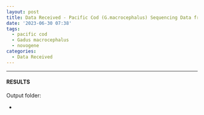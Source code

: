 ```yaml
---
layout: post
title: Data Received - Pacific Cod (G.macrocephalus) Sequencing Data from Novogene
date: '2023-06-30 07:38'
tags: 
  - pacific cod
  - Gadus macrocephalus
  - novogene
categories: 
  - Data Received
---
```




---

#### RESULTS

Output folder:

- []()

